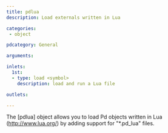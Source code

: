 ```yaml
---
title: pdlua
description: Load externals written in Lua

categories:
 - object

pdcategory: General

arguments:

inlets:
  1st:
  - type: load <symbol>
    description: load and run a Lua file

outlets:

---
```


The [pdlua] object allows you to load Pd objects written in Lua (http://www.lua.org/) by adding support for "*.pd_lua" files.

